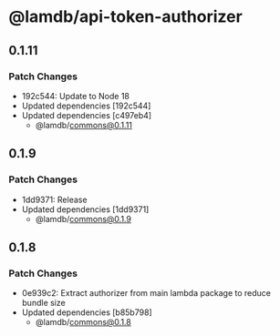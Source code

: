 # @lamdb/api-token-authorizer

## 0.1.11

### Patch Changes

- 192c544: Update to Node 18
- Updated dependencies [192c544]
- Updated dependencies [c497eb4]
  - @lamdb/commons@0.1.11

## 0.1.9

### Patch Changes

- 1dd9371: Release
- Updated dependencies [1dd9371]
  - @lamdb/commons@0.1.9

## 0.1.8

### Patch Changes

- 0e939c2: Extract authorizer from main lambda package to reduce bundle size
- Updated dependencies [b85b798]
  - @lamdb/commons@0.1.8
